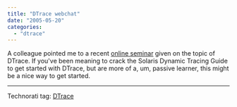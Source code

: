 ```yaml
---
title: "DTrace webchat"
date: "2005-05-20"
categories: 
  - "dtrace"
---
```


A colleague pointed me to a recent [online seminar](http://www.snpnet.com/sun_DTrace/dtrace.html) given on the topic of DTrace. If you've been meaning to crack the Solaris Dynamic Tracing Guide to get started with DTrace, but are more of a, um, passive learner, this might be a nice way to get started.

* * *

Technorati tag: [DTrace](http://technorati.com/tag/DTrace)
